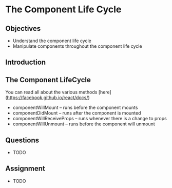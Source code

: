 # The Component Life Cycle

## Objectives

- Understand the component life cycle
- Manipulate components throughout the component life cycle

## Introduction

## The Component LifeCycle

You can read all about the various methods [here](https://facebook.github.io/react/docs/<component-specs class="html"></component-specs>)

* componentWillMount – runs before the component mounts
* componentDidMount – runs after the component is mounted
* componentWillReceiveProps – runs whenever there is a change to props
* componentWillUnmount – runs before the component will unmount

## Questions

* TODO

## Assignment

* TODO
